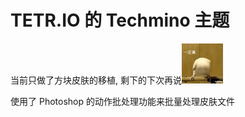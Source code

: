 # TETR.IO 的 Techmino 主题

当前只做了方块皮肤的移植, 剩下的下次再说<img src=".\public\绝对不咕.gif" width="66px" height="64px">

使用了 Photoshop 的动作批处理功能来批量处理皮肤文件